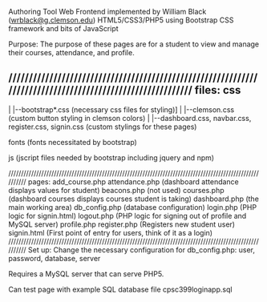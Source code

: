Authoring Tool Web Frontend
implemented by William Black (wrblack@g.clemson.edu)
HTML5/CSS3/PHP5
using Bootstrap CSS framework and bits of JavaScript

Purpose:
The purpose of these pages are for a student to view and manage their courses, attendance, and profile.

//////////////////////////////////////////////////////////////////////////////////////////////////////////
files:
css
--
  |
  |--bootstrap*.css (necessary css files for styling)]
  |
  |--clemson.css (custom button styling in clemson colors)
  |
  |--dashboard.css, navbar.css, register.css, signin.css (custom stylings for these pages)

fonts (fonts necessitated by bootstrap)

js (jscript files needed by bootstrap including jquery and npm)

//////////////////////////////////////////////////////////////////////////////////////////////////////////
pages:
add_course.php
attendance.php (dashboard attendance displays values for student)
beacons.php (not used)
courses.php (dashboard courses displays courses student is taking)
dashboard.php (the main working area)
db_config.php (database configuration)
login.php (PHP logic for signin.html)
logout.php (PHP logic for signing out of profile and MySQL server)
profile.php
register.php (Registers new student user)
signin.html (First point of entry for users, think of it as a login)
//////////////////////////////////////////////////////////////////////////////////////////////////////////
Set up:
Change the necessary configuration for db_config.php:
user, password, database, server

Requires a MySQL server that can serve PHP5.

Can test page with example SQL database file cpsc399loginapp.sql
